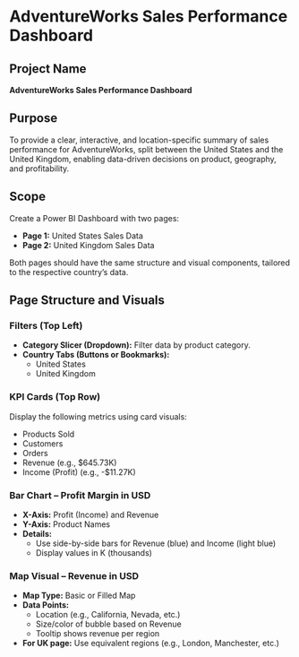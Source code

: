 # AdventureWorks Sales Performance Dashboard

## Project Name
**AdventureWorks Sales Performance Dashboard**

## Purpose
To provide a clear, interactive, and location-specific summary of sales performance for AdventureWorks, split between the United States and the United Kingdom, enabling data-driven decisions on product, geography, and profitability.

## Scope
Create a Power BI Dashboard with two pages:

- **Page 1:** United States Sales Data  
- **Page 2:** United Kingdom Sales Data

Both pages should have the same structure and visual components, tailored to the respective country’s data.

## Page Structure and Visuals

### Filters (Top Left)
- **Category Slicer (Dropdown):** Filter data by product category.
- **Country Tabs (Buttons or Bookmarks):**
  - United States
  - United Kingdom

### KPI Cards (Top Row)
Display the following metrics using card visuals:
- Products Sold
- Customers
- Orders
- Revenue (e.g., $645.73K)
- Income (Profit) (e.g., -$11.27K)

### Bar Chart – Profit Margin in USD
- **X-Axis:** Profit (Income) and Revenue
- **Y-Axis:** Product Names
- **Details:**
  - Use side-by-side bars for Revenue (blue) and Income (light blue)
  - Display values in K (thousands)

### Map Visual – Revenue in USD
- **Map Type:** Basic or Filled Map
- **Data Points:**
  - Location (e.g., California, Nevada, etc.)
  - Size/color of bubble based on Revenue
  - Tooltip shows revenue per region
- **For UK page:** Use equivalent regions (e.g., London, Manchester, etc.)
